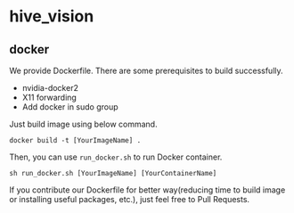# hive_vision

## docker
We provide Dockerfile. There are some prerequisites to build successfully.

- nvidia-docker2
- X11 forwarding
- Add docker in sudo group

Just build image using below command.
```
docker build -t [YourImageName] .
```
Then, you can use `run_docker.sh` to run Docker container.
```
sh run_docker.sh [YourImageName] [YourContainerName]
```
If you contribute our Dockerfile for better way(reducing time to build image or installing useful packages, etc.), just feel free to Pull Requests.

